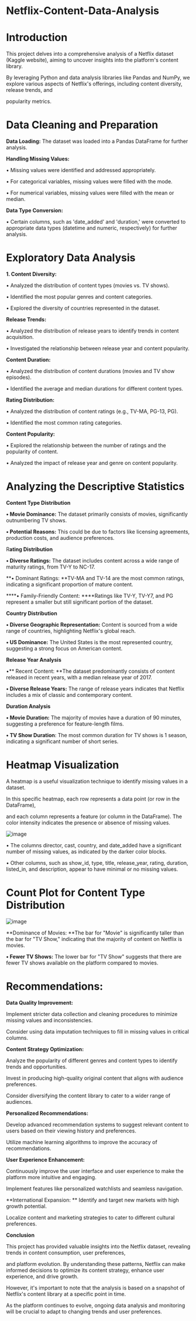 # Netflix-Content-Data-Analysis
# Introduction
This project delves into a comprehensive analysis of a Netflix dataset (Kaggle website), aiming to uncover insights into the platform's content library. 

By leveraging Python and data analysis libraries like Pandas and NumPy, we explore various aspects of Netflix's offerings, including content diversity, release trends, and 

popularity metrics.

# Data Cleaning and Preparation

**Data Loading:** 
The dataset was loaded into a Pandas DataFrame for further analysis.
   
**Handling Missing Values:**

•	Missing values were identified and addressed appropriately.

•	For categorical variables, missing values were filled with the mode.

•	For numerical variables, missing values were filled with the mean or median.

**Data Type Conversion:**

•	Certain columns, such as 'date_added' and 'duration,' were converted to appropriate data types (datetime and numeric, respectively) for further analysis.

# Exploratory Data Analysis

**1. Content Diversity:**

•	Analyzed the distribution of content types (movies vs. TV shows).

•	Identified the most popular genres and content categories.

•	Explored the diversity of countries represented in the dataset.

**Release Trends:**

•	Analyzed the distribution of release years to identify trends in content acquisition.

•	Investigated the relationship between release year and content popularity.

**Content Duration:**

•	Analyzed the distribution of content durations (movies and TV show episodes).

•	Identified the average and median durations for different content types.

**Rating Distribution:**

•	Analyzed the distribution of content ratings (e.g., TV-MA, PG-13, PG).

•	Identified the most common rating categories.

**Content Popularity:**

•	Explored the relationship between the number of ratings and the popularity of content.

•	Analyzed the impact of release year and genre on content popularity.

# Analyzing the Descriptive Statistics

**Content Type Distribution**

**•	Movie Dominance:** The dataset primarily consists of movies, significantly outnumbering TV shows.

**•	Potential Reasons:** This could be due to factors like licensing agreements, production costs, and audience preferences.

R**ating Distribution**

**•	Diverse Ratings:** The dataset includes content across a wide range of maturity ratings, from TV-Y to NC-17.

**•	Dominant Ratings: **TV-MA and TV-14 are the most common ratings, indicating a significant proportion of mature content.

****•	Family-Friendly Content: ****Ratings like TV-Y, TV-Y7, and PG represent a smaller but still significant portion of the dataset.

**Country Distribution**

**•	Diverse Geographic Representation:** Content is sourced from a wide range of countries, highlighting Netflix's global reach.

**•	US Dominance:** The United States is the most represented country, suggesting a strong focus on American content.

**Release Year Analysis**

•**	Recent Content: **The dataset predominantly consists of content released in recent years, with a median release year of 2017.

**•	Diverse Release Years:** The range of release years indicates that Netflix includes a mix of classic and contemporary content.

**Duration Analysis**

**•	Movie Duration:** The majority of movies have a duration of 90 minutes, suggesting a preference for feature-length films.

**•	TV Show Duration**: The most common duration for TV shows is 1 season, indicating a significant number of short series.

# Heatmap Visualization
A heatmap is a useful visualization technique to identify missing values in a dataset. 

In this specific heatmap, each row represents a data point (or row in the DataFrame), 

and each column represents a feature (or column in the DataFrame). The color intensity indicates the presence or absence of missing values.

![image](https://github.com/user-attachments/assets/d66f72ac-fd69-4adc-9ae3-5ec95296626f)

•	The columns director, cast, country, and date_added have a significant number of missing values, as indicated by the darker color blocks.

•	Other columns, such as show_id, type, title, release_year, rating, duration, listed_in, and description, appear to have minimal or no missing values.

# Count Plot for Content Type Distribution

![image](https://github.com/user-attachments/assets/b00180fa-ca14-472a-a0e5-229da1816b35)

**Dominance of Movies: **The bar for "Movie" is significantly taller than the bar for "TV Show," indicating that the majority of content on Netflix is movies. 

**•  Fewer TV Shows:** The lower bar for "TV Show" suggests that there are fewer TV shows available on the platform compared to movies.

# Recommendations:
**Data Quality Improvement:**

Implement stricter data collection and cleaning procedures to minimize missing values and inconsistencies.

Consider using data imputation techniques to fill in missing values in critical columns.

**Content Strategy Optimization:**

Analyze the popularity of different genres and content types to identify trends and opportunities.

Invest in producing high-quality original content that aligns with audience preferences.

Consider diversifying the content library to cater to a wider range of audiences.

**Personalized Recommendations:**

Develop advanced recommendation systems to suggest relevant content to users based on their viewing history and preferences.

Utilize machine learning algorithms to improve the accuracy of recommendations.

**User Experience Enhancement:**

Continuously improve the user interface and user experience to make the platform more intuitive and engaging.

Implement features like personalized watchlists and seamless navigation.

**International Expansion:
**
Identify and target new markets with high growth potential.

Localize content and marketing strategies to cater to different cultural preferences.

**Conclusion**

This project has provided valuable insights into the Netflix dataset, revealing trends in content consumption, user preferences, 

and platform evolution. By understanding these patterns, Netflix can make informed decisions to optimize its content strategy, 
enhance user experience, and drive growth.

However, it's important to note that the analysis is based on a snapshot of Netflix's content library at a specific point in time. 

As the platform continues to evolve, ongoing data analysis and monitoring will be crucial to adapt to changing trends and user preferences.

